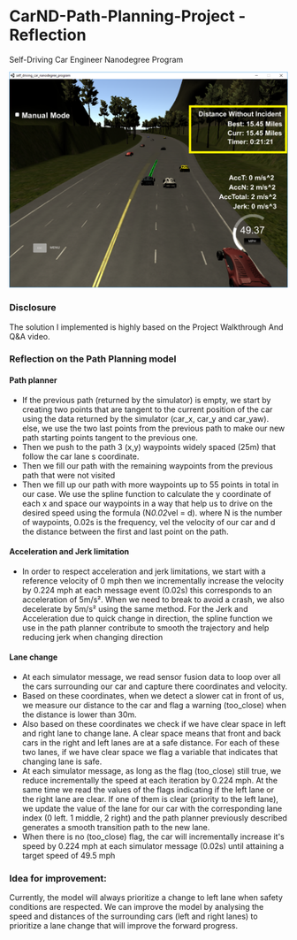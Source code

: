 # CarND-Path-Planning-Project - Reflection
Self-Driving Car Engineer Nanodegree Program
 
[//]: # (Image References)
[image1]: ./15miles.png "15 miles with no incident"

![alt text][image1]

### Disclosure
The solution I implemented is highly based on the Project Walkthrough And Q&A video.

### Reflection on the Path Planning model
#### Path planner

- If the previous path (returned by the simulator) is empty, we start by creating two points that are tangent to the current position of the car using the data returned by the simulator (car_x, car_y and car_yaw). else, we use the two last points from the previous path to make our new path starting points tangent to the previous one.
- Then we push to the path 3 (x,y) waypoints widely spaced (25m) that follow the car lane s coordinate.
- Then we fill our path with the remaining waypoints from the previous path that were not visited
- Then we fill up our path with more waypoints up to 55 points in total in our case. We use the spline function to calculate the y coordinate of each x and space our waypoints in a way that help us to drive on the desired speed using the formula (N*0.02*vel = d). where N is the number of waypoints, 0.02s is the frequency, vel the velocity of our car and d the distance between the first and last point on the path. 

#### Acceleration and Jerk limitation
- In order to respect acceleration and  jerk limitations, we start with a reference velocity of 0 mph then we incrementally increase the velocity by 0.224 mph at each message event (0.02s) this corresponds to an acceleration of 5m/s². When we need to break to avoid a crash, we also decelerate by 5m/s² using the same method. For the Jerk and Acceleration due to quick change in direction, the spline function we use in the path planner contribute to smooth the trajectory and help reducing jerk when changing direction

#### Lane change
- At each simulator message, we read sensor fusion data to loop over all the cars surrounding our car and capture there coordinates and velocity.
- Based on these coordinates, when we detect a slower cat in front of us, we measure our distance to the car and flag a warning (too_close) when the distance is lower than 30m.
- Also based on these coordinates we check if we have clear space in left and right lane to change lane. A clear space means that front and back cars in the right and left lanes are at a safe distance. For each of these two lanes, if we have clear space we flag a variable that indicates that changing lane is safe. 
- At each simulator message, as long as the flag (too_close) still true, we reduce incrementally the speed at each iteration by 0.224 mph. At the same time we read the values of the flags indicating if the left lane or the right lane are clear. If one of them is clear (priority to the left lane), we update the value of the lane for our car with the corresponding lane index (0 left. 1 middle, 2 right) and the path planner previously described generates a smooth transition path to the new lane.
- When there is no (too_close) flag, the car will incrementally increase it's speed by 0.224 mph at each simulator message (0.02s) until attaining a target speed of 49.5 mph

### Idea for improvement:
Currently, the model will always prioritize a change to left lane when safety conditions are respected. We can improve the model by analysing the speed and distances of the surrounding cars (left and right lanes) to prioritize a lane change that will improve the forward progress. 





